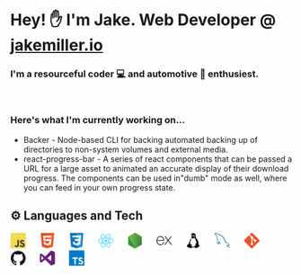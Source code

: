 # Hey! :hand: I'm Jake.  Web Developer @ [jakemiller.io](www.jakemiller.io) 

### I'm a resourceful coder :computer: and automotive :car: enthusiest.
<br/>

### Here's what I'm currently working on...
- Backer - Node-based CLI for backing automated backing up of directories to non-system volumes and external media.
- react-progress-bar - A series of react components that can be passed a URL for a large asset to animated an accurate display of their download progress.  The components can be used in"dumb" mode as well, where you can feed in your own progress state.
  
## :gear: Languages and Tech

<img width="28" style="margin-right:20px" src="https://raw.githubusercontent.com/devicons/devicon/40cd6bc89a299dc50ac289f8e3b071d0dff49d9c/icons/javascript/javascript-original.svg">
<img width="28" style="margin-right:20px" src="https://raw.githubusercontent.com/devicons/devicon/40cd6bc89a299dc50ac289f8e3b071d0dff49d9c/icons/html5/html5-original.svg">
<img width="28px" style="margin-right:20px" src="https://raw.githubusercontent.com/devicons/devicon/40cd6bc89a299dc50ac289f8e3b071d0dff49d9c/icons/css3/css3-original.svg" >
<img width="28px" style="margin-right:20px" src="https://raw.githubusercontent.com/devicons/devicon/40cd6bc89a299dc50ac289f8e3b071d0dff49d9c/icons/react/react-original.svg" >
<img width="28px" style="margin-right:20px" src="https://raw.githubusercontent.com/devicons/devicon/40cd6bc89a299dc50ac289f8e3b071d0dff49d9c/icons/nodejs/nodejs-original.svg" >
<img width="28px" style="margin-right:20px" src="https://raw.githubusercontent.com/devicons/devicon/40cd6bc89a299dc50ac289f8e3b071d0dff49d9c/icons/express/express-original.svg" >
<img width="28px" style="margin-right:20px" src="https://raw.githubusercontent.com/devicons/devicon/40cd6bc89a299dc50ac289f8e3b071d0dff49d9c/icons/linux/linux-plain.svg" >
<img width="28px" style="margin-right:20px" src="https://raw.githubusercontent.com/devicons/devicon/40cd6bc89a299dc50ac289f8e3b071d0dff49d9c/icons/mysql/mysql-original.svg" >
<img width="28px" style="margin-right:20px" src="https://raw.githubusercontent.com/devicons/devicon/40cd6bc89a299dc50ac289f8e3b071d0dff49d9c/icons/git/git-original.svg" >
<img width="28px" style="margin-right:20px" src="https://raw.githubusercontent.com/devicons/devicon/40cd6bc89a299dc50ac289f8e3b071d0dff49d9c/icons/github/github-original.svg" >
<img width="28px" style="margin-right:20px" src="https://raw.githubusercontent.com/devicons/devicon/40cd6bc89a299dc50ac289f8e3b071d0dff49d9c/icons/visualstudio/visualstudio-plain.svg" >
<img width="28px" style="margin-right:20px" src="https://raw.githubusercontent.com/devicons/devicon/40cd6bc89a299dc50ac289f8e3b071d0dff49d9c/icons/typescript/typescript-plain.svg" >
<img width="40px" 